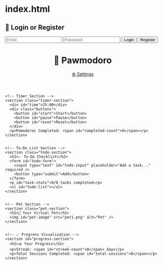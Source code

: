 # index.html
<!DOCTYPE html>
<html lang="en">
<head>
  <meta charset="UTF-8" />
  <meta name="viewport" content="width=device-width, initial-scale=1.0"/>
  <title>Pawmodoro</title>
  <link rel="stylesheet" href="style.css"/>
</head>
<body>
  <!-- ✅ Auth Section for Login/Register -->
  <section id="auth-section">
    <h2>🔐 Login or Register</h2>
    <form id="auth-form">
      <input type="email" id="email" placeholder="Email" required />
      <input type="password" id="password" placeholder="Password" required />
      <button type="submit" id="login-btn">Login</button>
      <button type="button" id="register-btn">Register</button>
    </form>
    <p id="auth-error" class="error-text"></p>
  </section>


  <!-- ✅ Main App Section -->
  <div id="app-section">
    <header>
      <h1>🐾 Pawmodoro</h1>
      <a href="settings.html" class="settings-link">⚙ Settings</a>
    </header>


    <!-- Timer Section -->
    <section class="timer-section">
      <div id="time">25:00</div>
      <div class="buttons">
        <button id="start">Start</button>
        <button id="pause">Pause</button>
        <button id="reset">Reset</button>
      </div>
      <p>Pomodoros Completed: <span id="completed-count">0</span></p>
    </section>


    <!-- To-Do List Section -->
    <section class="todo-section">
      <h2>✅ To-Do Checklist</h2>
      <form id="todo-form">
        <input type="text" id="todo-input" placeholder="Add a task..." required />
        <button type="submit">Add</button>
      </form>
      <p id="task-stats">0/0 tasks completed</p>
      <ul id="todo-list"></ul>
    </section>


    <!-- Pet Section -->
    <section class="pet-section">
      <h2>🎁 Your Virtual Pet</h2>
      <img id="pet-image" src="pet1.png" alt="Pet" />
    </section>


    <!-- ✅ Progress Visualization -->
    <section id="progress-section">
      <h2>📊 Your Progress</h2>
      <p>Streak: <span id="streak-count">0</span> days</p>
      <p>Total Sessions Completed: <span id="total-sessions">0</span></p>
    </section>
  </div>


  <!-- Sound -->
  <audio id="finish-sound" src="finish.mp3" preload="auto"></audio>


  <!-- Script -->
  <script src="script.js"></script>
</body>
</html>




